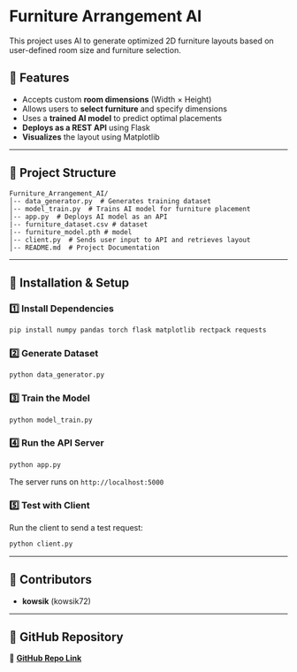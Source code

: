 # Furniture Arrangement AI

This project uses AI to generate optimized 2D furniture layouts based on user-defined room size and furniture selection.

## 🚀 Features
- Accepts custom **room dimensions** (Width × Height)
- Allows users to **select furniture** and specify dimensions
- Uses a **trained AI model** to predict optimal placements
- **Deploys as a REST API** using Flask
- **Visualizes** the layout using Matplotlib

---

## 📂 Project Structure
```
Furniture_Arrangement_AI/
│-- data_generator.py  # Generates training dataset
│-- model_train.py  # Trains AI model for furniture placement
│-- app.py  # Deploys AI model as an API
|-- furniture_dataset.csv # dataset
|-- furniture_model.pth # model 
│-- client.py  # Sends user input to API and retrieves layout
│-- README.md  # Project Documentation
```

---

## 🔧 Installation & Setup
### 1️⃣ Install Dependencies
```sh
pip install numpy pandas torch flask matplotlib rectpack requests
```
### 2️⃣ Generate Dataset
```sh
python data_generator.py
```
### 3️⃣ Train the Model
```sh
python model_train.py
```
### 4️⃣ Run the API Server
```sh
python app.py
```
The server runs on `http://localhost:5000`

### 5️⃣ Test with Client
Run the client to send a test request:
```sh
python client.py
```

---


## 🤝 Contributors
- **kowsik** (kowsik72)

---


## 🌟 GitHub Repository
🔗 **[GitHub Repo Link](https://github.com/kowsik72/AI_Furniture_Planner)**

